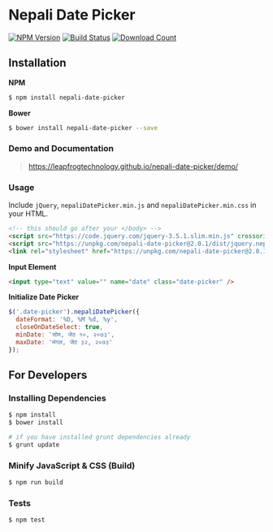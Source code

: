# Nepali Date Picker

[![NPM Version][npm-image]][npm-url]
[![Build Status][travis-image]][travis-url]
[![Download Count][download-url]][npm-url]

[travis-image]: https://img.shields.io/travis/leapfrogtechnology/Nepali-Date-Picker.svg?style=flat-square
[travis-url]: https://travis-ci.org/leapfrogtechnology/Nepali-Date-Picker
[npm-image]: https://img.shields.io/npm/v/nepali-date-picker.svg?style=flat-square
[npm-url]: https://npmjs.org/package/nepali-date-picker
[download-url]: https://img.shields.io/npm/dt/nepali-date-picker.svg?style=flat-square

## Installation

**NPM**

```bash
$ npm install nepali-date-picker
```

**Bower**

```bash
$ bower install nepali-date-picker --save
```

### Demo and Documentation

> https://leapfrogtechnology.github.io/nepali-date-picker/demo/

### Usage

Include `jQuery`, `nepaliDatePicker.min.js` and `nepaliDatePicker.min.css` in your HTML.

```html
<!-- this should go after your </body> -->
<script src="https://code.jquery.com/jquery-3.5.1.slim.min.js" crossorigin="anonymous"></script>
<script src="https://unpkg.com/nepali-date-picker@2.0.1/dist/jquery.nepaliDatePicker.min.js" crossorigin="anonymous"></script>
<link rel="stylesheet" href="https://unpkg.com/nepali-date-picker@2.0.1/dist/nepaliDatePicker.min.css" crossorigin="anonymous" />
```

**Input Element**

```html
<input type="text" value="" name="date" class="date-picker" />
```

**Initialize Date Picker**

```javascript
$('.date-picker').nepaliDatePicker({
  dateFormat: '%D, %M %d, %y',
  closeOnDateSelect: true,
  minDate: 'सोम, जेठ १०, २०७३',
  maxDate: 'मंगल, जेठ ३२, २०७३'
});
```

## For Developers

### Installing Dependencies

```bash
$ npm install
$ bower install

# if you have installed grunt dependencies already
$ grunt update
```

### Minify JavaScript & CSS (Build)

```bash
$ npm run build
```

### Tests

```bash
$ npm test
```
